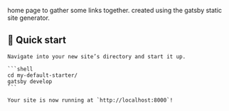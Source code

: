 home page to gather some links together. 
created using the gatsby static site generator. 

## 🚀 Quick start

    Navigate into your new site’s directory and start it up.

    ```shell
    cd my-default-starter/
    gatsby develop
    ```

    Your site is now running at `http://localhost:8000`!
